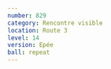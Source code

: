 ```yaml
---
number: 829
category: Rencontre visible
location: Route 3
level: 14
version: Epée
ball: repeat
---
```

